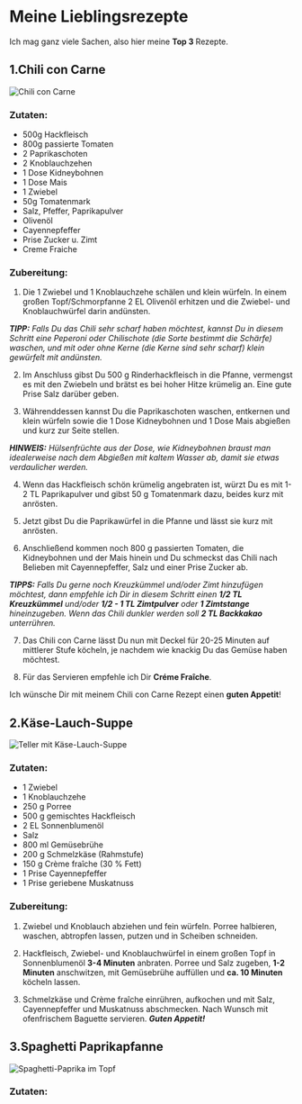 
# Meine Lieblingsrezepte

Ich mag ganz viele Sachen, also hier meine **Top 3** Rezepte.

## 1.Chili con Carne

![Chili con Carne](https://emmikochteinfach.de/wp-content/uploads/2022/02/Chili-con-Carne-Rezept-schnell-und-einfach-1-768x512.webp)

### Zutaten:

- 500g Hackfleisch
- 800g passierte Tomaten
- 2 Paprikaschoten
- 2 Knoblauchzehen
- 1 Dose Kidneybohnen
- 1 Dose Mais
- 1 Zwiebel
- 50g Tomatenmark
- Salz, Pfeffer, Paprikapulver
- Olivenöl
- Cayennepfeffer
- Prise Zucker u. Zimt
- Creme Fraiche

### Zubereitung:

1. Die 1 Zwiebel und 1 Knoblauchzehe schälen und klein würfeln. In einem großen Topf/Schmorpfanne 2 EL Olivenöl erhitzen und die Zwiebel- und Knoblauchwürfel darin andünsten.

***TIPP:*** *Falls Du das Chili sehr scharf haben möchtest, kannst Du in diesem Schritt eine Peperoni oder Chilischote (die Sorte bestimmt die Schärfe) waschen, und mit oder ohne Kerne (die Kerne sind sehr scharf) klein gewürfelt mit andünsten.*

2. Im Anschluss gibst Du 500 g Rinderhackfleisch in die Pfanne, vermengst es mit den Zwiebeln und brätst es bei hoher Hitze krümelig an. Eine gute Prise Salz darüber geben.

3. Währenddessen kannst Du die Paprikaschoten waschen, entkernen und klein würfeln sowie die 1 Dose Kidneybohnen und 1 Dose Mais abgießen und kurz zur Seite stellen.

***HINWEIS:*** *Hülsenfrüchte aus der Dose, wie Kidneybohnen braust man idealerweise nach dem Abgießen mit kaltem Wasser ab, damit sie etwas verdaulicher werden.*

4. Wenn das Hackfleisch schön krümelig angebraten ist, würzt Du es mit 1-2 TL Paprikapulver und gibst 50 g Tomatenmark dazu, beides kurz mit anrösten. 

5. Jetzt gibst Du die Paprikawürfel in die Pfanne und lässt sie kurz mit anrösten.

6. Anschließend kommen noch 800 g passierten Tomaten, die Kidneybohnen und der Mais hinein und Du schmeckst das Chili nach Belieben mit Cayennepfeffer, Salz und einer Prise Zucker ab.

***TIPPS:*** *Falls Du gerne noch Kreuzkümmel und/oder Zimt hinzufügen möchtest, dann empfehle ich Dir in diesem Schritt einen **1/2 TL Kreuzkümmel** und/oder **1/2 - 1 TL Zimtpulver** oder **1 Zimtstange** hineinzugeben. Wenn das Chili dunkler werden soll **2 TL Backkakao** unterrühren.*

7. Das Chili con Carne lässt Du nun mit Deckel für 20-25 Minuten auf mittlerer Stufe köcheln, je nachdem wie knackig Du das Gemüse haben möchtest. 

8. Für das Servieren empfehle ich Dir **Créme Fraîche**.

Ich wünsche Dir mit meinem Chili con Carne Rezept einen **guten Appetit**!

## 2.Käse-Lauch-Suppe

![Teller mit Käse-Lauch-Suppe](https://www.einfachkochen.de/sites/einfachkochen.de/files/styles/768_576/public/2021-05/kaese_lauch_suppe_mit_hackfleisch_1_0.jpg?h=a1e1a043&itok=2E3jtIYq)

### Zutaten:

- 1 Zwiebel
- 1 Knoblauchzehe
- 250 g Porree
- 500 g gemischtes Hackfleisch
- 2 EL Sonnenblumenöl
- Salz
- 800 ml Gemüsebrühe
- 200 g Schmelzkäse (Rahmstufe)
- 150 g Crème fraîche (30 % Fett)
- 1 Prise Cayennepfeffer
- 1 Prise geriebene Muskatnuss

### Zubereitung:

1. Zwiebel und Knoblauch abziehen und fein würfeln. Porree halbieren, waschen, abtropfen lassen, putzen und in Scheiben schneiden.

2. Hackfleisch, Zwiebel- und Knoblauchwürfel in einem großen Topf in Sonnenblumenöl **3-4 Minuten** anbraten. Porree und Salz zugeben, **1-2 Minuten** anschwitzen, mit Gemüsebrühe auffüllen und **ca. 10 Minuten** köcheln lassen.

3. Schmelzkäse und Crème fraîche einrühren, aufkochen und mit Salz, Cayennepfeffer und Muskatnuss abschmecken. Nach Wunsch mit ofenfrischem Baguette servieren. ***Guten Appetit!***

## 3.Spaghetti Paprikapfanne

![Spaghetti-Paprika im Topf](https://www.wir-essen-gesund.de/wp-content/uploads/2018/06/Spaghetti-Paprikapfanne-3.jpg)

### Zutaten:

